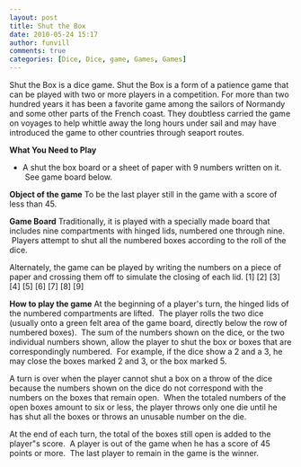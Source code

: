 ```yaml
---
layout: post
title: Shut the Box
date: 2010-05-24 15:17
author: funvill
comments: true
categories: [Dice, Dice, game, Games, Games]
---
```

Shut the Box is a dice game.
Shut the Box is a form of a patience game that can be played with two or more players in a competition.
For more than two hundred years it has been a favorite game among the sailors of Normandy and some other parts of the French coast. They doubtless carried the game on voyages to help whittle away the long hours under sail and may have introduced the game to other countries through seaport routes.

<strong>What You Need to Play</strong>
<ul>
	<li>A shut the box board or a sheet of paper with 9 numbers written on it.  See game board below.</li>
</ul>
<strong>Object of the game</strong>
To be the last player still in the game with a score of less than 45.

<strong>Game Board</strong>
Traditionally, it is played with a specially made board that includes nine compartments with hinged lids, numbered one through nine.  Players attempt to shut all the numbered boxes according to the roll of the dice.

Alternately, the game can be played by writing the numbers on a piece of paper and crossing them off to simulate the closing of each lid.
[1] [2] [3] [4] [5] [6] [7] [8] [9]

<strong>How to play the game</strong>
At the beginning of a player's turn, the hinged lids of the numbered compartments are lifted.  The player rolls the two dice (usually onto a green felt area of the game board, directly below the row of numbered boxes).  The sum of the numbers shown on the dice, or the two individual numbers shown, allow the player to shut the box or boxes that are correspondingly numbered.  For example, if the dice show a 2 and a 3, he may close the boxes marked 2 and 3, or the box marked 5.

A turn is over when the player cannot shut a box on a throw of the dice because the numbers shown on the dice do not correspond with the numbers on the boxes that remain open.  When the totaled numbers of the open boxes amount to six or less, the player throws only one die until he has shut all the boxes or throws an unusable number on the die.

At the end of each turn, the total of the boxes still open is added to the player&quot;s score.  A player is out of the game when he has a score of 45 points or more.  The last player to remain in the game is the winner.
